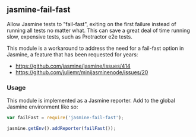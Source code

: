## jasmine-fail-fast
Allow Jasmine tests to "fail-fast", exiting on the first failure instead of running all tests no matter what. This can save a great deal of time running slow, expensive tests, such as Protractor e2e tests.

This module is a workaround to address the need for a fail-fast option in Jasmine, a feature that has been requested for years:

* https://github.com/jasmine/jasmine/issues/414
* https://github.com/juliemr/minijasminenode/issues/20

### Usage
This module is implemented as a Jasmine reporter. Add to the global Jasmine environment like so:

```javascript
var failFast = require('jasmine-fail-fast');

jasmine.getEnv().addReporter(failFast());
```
